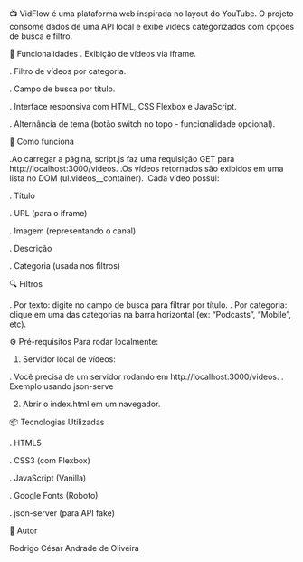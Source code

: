 📺 VidFlow
é uma plataforma web inspirada no layout do YouTube. O projeto consome dados de uma API local e exibe vídeos categorizados com opções de busca e filtro.

🚀 Funcionalidades
. Exibição de vídeos via iframe.

. Filtro de vídeos por categoria.

. Campo de busca por título.

. Interface responsiva com HTML, CSS Flexbox e JavaScript.

. Alternância de tema (botão switch no topo - funcionalidade opcional).

🧠 Como funciona

.Ao carregar a página, script.js faz uma requisição GET para http://localhost:3000/videos.
.Os vídeos retornados são exibidos em uma lista no DOM (ul.videos__container).
.Cada vídeo possui:

  . Título

  . URL (para o iframe)

  . Imagem (representando o canal)

  . Descrição

  . Categoria (usada nos filtros)

🔍 Filtros

. Por texto: digite no campo de busca para filtrar por título.
. Por categoria: clique em uma das categorias na barra horizontal (ex: “Podcasts”, “Mobile”, etc).

⚙️ Pré-requisitos
Para rodar localmente:

1. Servidor local de vídeos:

  . Você precisa de um servidor rodando em http://localhost:3000/videos.
  . Exemplo usando json-serve

2. Abrir o index.html em um navegador.

📦 Tecnologias Utilizadas

. HTML5

. CSS3 (com Flexbox)

. JavaScript (Vanilla)

. Google Fonts (Roboto)

. json-server (para API fake)

📝 Autor

Rodrigo César Andrade de Oliveira  
